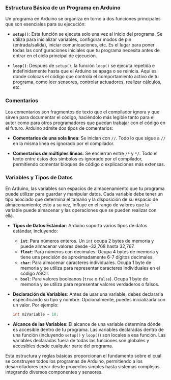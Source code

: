 ### Estructura Básica de un Programa en Arduino

Un programa en Arduino se organiza en torno a dos funciones principales que son esenciales para su ejecución:

- **`setup()`**: Esta función se ejecuta solo una vez al inicio del programa. Se utiliza para inicializar variables, configurar modos de pin (entrada/salida), iniciar comunicaciones, etc. Es el lugar para poner todas las configuraciones iniciales que tu programa necesita antes de entrar en el ciclo principal de ejecución.

- **`loop()`**: Después de `setup()`, la función `loop()` se ejecuta repetida e indefinidamente hasta que el Arduino se apaga o se reinicia. Aquí es donde colocas el código que controla el comportamiento activo de tu programa, como leer sensores, controlar actuadores, realizar cálculos, etc.

### Comentarios

Los comentarios son fragmentos de texto que el compilador ignora y que sirven para documentar el código, haciéndolo más legible tanto para el autor como para otros programadores que puedan trabajar con el código en el futuro. Arduino admite dos tipos de comentarios:

- **Comentarios de una sola línea**: Se inician con `//`. Todo lo que sigue a `//` en la misma línea es ignorado por el compilador.

- **Comentarios de múltiples líneas**: Se encierran entre `/*` y `*/`. Todo el texto entre estos dos símbolos es ignorado por el compilador, permitiendo comentar bloques de código o explicaciones más extensas.

### Variables y Tipos de Datos

En Arduino, las variables son espacios de almacenamiento que tu programa puede utilizar para guardar y manipular datos. Cada variable debe tener un tipo asociado que determina el tamaño y la disposición de su espacio de almacenamiento; esto a su vez, influye en el rango de valores que la variable puede almacenar y las operaciones que se pueden realizar con ella.

- **Tipos de Datos Estándar**: Arduino soporta varios tipos de datos estándar, incluyendo:
  - **`int`**: Para números enteros. Un `int` ocupa 2 bytes de memoria y puede almacenar valores desde -32,768 hasta 32,767.
  - **`float`**: Para números con decimales. Ocupa 4 bytes de memoria y tiene una precisión de aproximadamente 6-7 dígitos decimales.
  - **`char`**: Para almacenar caracteres individuales. Ocupa 1 byte de memoria y se utiliza para representar caracteres individuales en el código ASCII.
  - **`bool`**: Para valores booleanos (`true` o `false`). Ocupa 1 byte de memoria y se utiliza para representar valores verdaderos o falsos.

- **Declaración de Variables**: Antes de usar una variable, debes declararla especificando su tipo y nombre. Opcionalmente, puedes inicializarla con un valor. Por ejemplo:
  ```cpp
  int miVariable = 10;
  ```

- **Alcance de las Variables**: El alcance de una variable determina dónde es accesible dentro de tu programa. Las variables declaradas dentro de una función (incluyendo `setup()` y `loop()`) son locales a esa función. Las variables declaradas fuera de todas las funciones son globales y accesibles desde cualquier parte del programa.

Esta estructura y reglas básicas proporcionan el fundamento sobre el cual se construyen todos los programas de Arduino, permitiendo a los desarrolladores crear desde proyectos simples hasta sistemas complejos integrando diversos componentes y sensores.